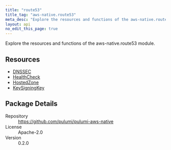 ```yaml
---
title: "route53"
title_tag: "aws-native.route53"
meta_desc: "Explore the resources and functions of the aws-native.route53 module."
layout: api
no_edit_this_page: true
---
```


<!-- WARNING: this file was generated by Pulumi Docs Generator. -->
<!-- Do not edit by hand unless you're certain you know what you are doing! -->

Explore the resources and functions of the aws-native.route53 module.

<h2 id="resources">Resources</h2>
<ul class="api">
    <li><a href="dnssec" title="DNSSEC"><span class="symbol resource"></span>DNSSEC</a></li>
    <li><a href="healthcheck" title="HealthCheck"><span class="symbol resource"></span>HealthCheck</a></li>
    <li><a href="hostedzone" title="HostedZone"><span class="symbol resource"></span>HostedZone</a></li>
    <li><a href="keysigningkey" title="KeySigningKey"><span class="symbol resource"></span>KeySigningKey</a></li>
</ul>

<h2 id="package-details">Package Details</h2>
<dl class="package-details">
	<dt>Repository</dt>
	<dd><a href="https://github.com/pulumi/pulumi-aws-native">https://github.com/pulumi/pulumi-aws-native</a></dd>
	<dt>License</dt>
	<dd>Apache-2.0</dd>
	<dt>Version</dt>
	<dd>0.2.0</dd>
</dl>

